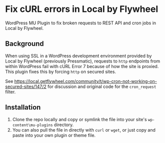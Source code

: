 # Fix cURL errors in Local by Flywheel
WordPress MU Plugin to fix broken requests to REST API and cron jobs in Local by Flywheel.

## Background
When using SSL in a WordPress development environment provided by Local by Flywheel (previously Pressmatic), requests to `http` endpoints from within WordPress fail with cURL Error 7 because of how the site is proxied. This plugin fixes this by forcing `http` on secured sites.

See https://local.getflywheel.com/community/t/wp-cron-not-working-on-secured-sites/147/2 for discussion and original code for the `cron_request` filter.

## Installation
1. Clone the repo locally and copy or symlink the file into your site's `wp-content\mu-plugins` directory.
2. You can also pull the file in directly with `curl` or `wget`, or just copy and paste into your own plugin or theme file.
